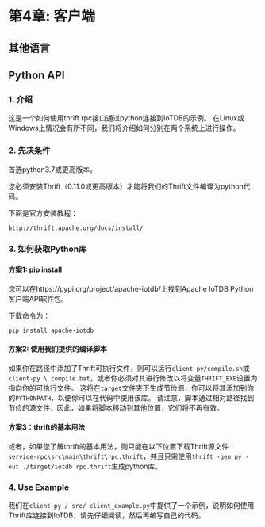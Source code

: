 <!--

    Licensed to the Apache Software Foundation (ASF) under one
    or more contributor license agreements.  See the NOTICE file
    distributed with this work for additional information
    regarding copyright ownership.  The ASF licenses this file
    to you under the Apache License, Version 2.0 (the
    "License"); you may not use this file except in compliance
    with the License.  You may obtain a copy of the License at
    
        http://www.apache.org/licenses/LICENSE-2.0
    
    Unless required by applicable law or agreed to in writing,
    software distributed under the License is distributed on an
    "AS IS" BASIS, WITHOUT WARRANTIES OR CONDITIONS OF ANY
    KIND, either express or implied.  See the License for the
    specific language governing permissions and limitations
    under the License.

-->
# 第4章: 客户端
## 其他语言

## Python API

### 1. 介绍

这是一个如何使用thrift rpc接口通过python连接到IoTDB的示例。 在Linux或Windows上情况会有所不同，我们将介绍如何分别在两个系统上进行操作。

### 2. 先决条件

首选python3.7或更高版本。

您必须安装Thrift（0.11.0或更高版本）才能将我们的Thrift文件编译为python代码。 

下面是官方安装教程：

```
http://thrift.apache.org/docs/install/
```

### 3. 如何获取Python库

#### 方案1: pip install

您可以在https://pypi.org/project/apache-iotdb/上找到Apache IoTDB Python客户端API软件包。

下载命令为：

```
pip install apache-iotdb
```

#### 方案2: 使用我们提供的编译脚本

如果你在路径中添加了Thrift可执行文件，则可以运行`client-py/compile.sh`或
  `client-py \ compile.bat`，或者你必须对其进行修改以将变量`THRIFT_EXE`设置为指向你的可执行文件。 这将在`target`文件夹下生成节俭源，你可以将其添加到你的`PYTHONPATH`，以便你可以在代码中使用该库。 请注意，脚本通过相对路径找到节俭的源文件，因此，如果将脚本移动到其他位置，它们将不再有效。

#### 方案3：thrift的基本用法

或者，如果您了解thrift的基本用法，则只能在以下位置下载Thrift源文件：
`service-rpc\src\main\thrift\rpc.thrift`，并且只需使用`thrift -gen py -out ./target/iotdb rpc.thrift`生成python库。

### 4. Use Example

我们在`client-py / src/ client_example.py`中提供了一个示例，说明如何使用Thrift库连接到IoTDB，请先仔细阅读，然后再编写自己的代码。
